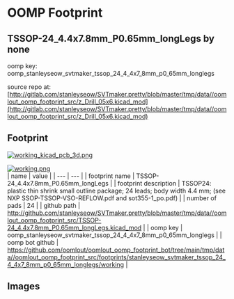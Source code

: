 # OOMP Footprint  
## TSSOP-24_4.4x7.8mm_P0.65mm_longLegs  by none  
  
oomp key: oomp_stanleyseow_svtmaker_tssop_24_4_4x7_8mm_p0_65mm_longlegs  
  
source repo at: [http://gitlab.com/stanleyseow/SVTmaker.pretty/blob/master/tmp/data//oomlout_oomp_footprint_src/z_Drill_05x6.kicad_mod](http://gitlab.com/stanleyseow/SVTmaker.pretty/blob/master/tmp/data//oomlout_oomp_footprint_src/z_Drill_05x6.kicad_mod)  
## Footprint  
  
[![working_kicad_pcb_3d.png](working_kicad_pcb_3d_600.png)](working_kicad_pcb_3d.png)  
  
[![working.png](working_600.png)](working.png)  
| name | value | 
| --- | --- | 
| footprint name | TSSOP-24_4.4x7.8mm_P0.65mm_longLegs | 
| footprint description | TSSOP24: plastic thin shrink small outline package; 24 leads; body width 4.4 mm; (see NXP SSOP-TSSOP-VSO-REFLOW.pdf and sot355-1_po.pdf) | 
| number of pads | 24 | 
| github path | http://github.com/stanleyseow/SVTmaker.pretty/blob/master/tmp/data//oomlout_oomp_footprint_src/TSSOP-24_4.4x7.8mm_P0.65mm_longLegs.kicad_mod | 
| oomp key | oomp_stanleyseow_svtmaker_tssop_24_4_4x7_8mm_p0_65mm_longlegs | 
| oomp bot github | https://github.com/oomlout/oomlout_oomp_footprint_bot/tree/main/tmp/data//oomlout_oomp_footprint_src/footprints/stanleyseow_svtmaker_tssop_24_4_4x7_8mm_p0_65mm_longlegs/working | 
## Images  
